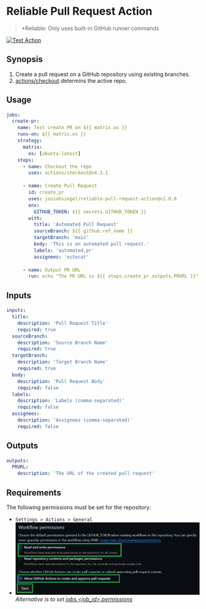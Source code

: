 # Reliable Pull Request Action

> *Reliable: Only uses built-in GitHub runner commands

[![Test Action](https://github.com/JosiahSiegel/reliable-pull-request-action/actions/workflows/test-action.yml/badge.svg)](https://github.com/JosiahSiegel/reliable-pull-request-action/actions/workflows/test-action.yml)

## Synopsis

1. Create a pull request on a GitHub repository using existing branches.
2. [actions/checkout](https://github.com/actions/checkout) determins the active repo.

## Usage

```yml
jobs:
  create-pr:
    name: Test create PR on ${{ matrix.os }}
    runs-on: ${{ matrix.os }}
    strategy:
      matrix:
        os: [ubuntu-latest]
    steps:
      - name: Checkout the repo
        uses: actions/checkout@v4.1.1

      - name: Create Pull Request
        id: create_pr
        uses: josiahsiegel/reliable-pull-request-action@v1.0.0
        env:
          GITHUB_TOKEN: ${{ secrets.GITHUB_TOKEN }}
        with:
          title: 'Automated Pull Request'
          sourceBranch: ${{ github.ref_name }}
          targetBranch: 'main'
          body: 'This is an automated pull request.'
          labels: 'automated,pr'
          assignees: 'octocat'

      - name: Output PR URL
        run: echo "The PR URL is ${{ steps.create_pr.outputs.PRURL }}"
```

## Inputs

```yml
inputs:
  title:
    description: 'Pull Request Title'
    required: true
  sourceBranch:
    description: 'Source Branch Name'
    required: true
  targetBranch:
    description: 'Target Branch Name'
    required: true
  body:
    description: 'Pull Request Body'
    required: false
  labels:
    description: 'Labels (comma-separated)'
    required: false
  assignees:
    description: 'Assignees (comma-separated)'
    required: false
```

## Outputs
```yml
outputs:
  PRURL:
    description: 'The URL of the created pull request'
```

## Requirements

The following permissions must be set for the repository:
  * `Settings > Actions > General`
  * ![](gh_workflow_permissions.png)
*Alternative is to set [jobs.<job_id>.permissions](https://docs.github.com/en/actions/using-workflows/workflow-syntax-for-github-actions#jobsjob_idpermissions)*